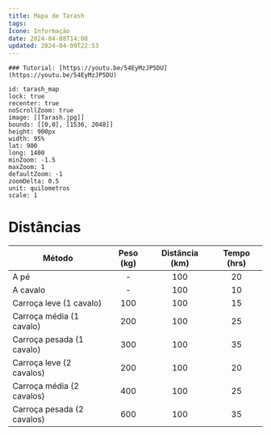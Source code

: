 ```yaml
---
title: Mapa de Tarash
tags:
Ícone: Informação
date: 2024-04-08T14:08
updated: 2024-04-09T22:53
---
```


```leaflet
### Tutorial: [https://youtu.be/54EyMzJP5DU](https://youtu.be/54EyMzJP5DU)

id: tarash_map
lock: true
recenter: true
noScrollZoom: true
image: [[Tarash.jpg]]
bounds: [[0,0], [1536, 2048]]
height: 900px
width: 95%
lat: 900
long: 1400
minZoom: -1.5
maxZoom: 1
defaultZoom: -1
zoomDelta: 0.5
unit: quilometros
scale: 1

```

# Distâncias

| Método                     | Peso (kg) | Distância (km) | Tempo (hrs) |
| -------------------------- | :-------: | :------------: | :---------: |
| A pé                       |     -     |      100       |     20      |
| A cavalo                   |     -     |      100       |     10      |
| Carroça leve (1 cavalo)    |    100    |      100       |     15      |
| Carroça média (1 cavalo)   |    200    |      100       |     25      |
| Carroça pesada (1 cavalo)  |    300    |      100       |     35      |
| Carroça leve (2 cavalos)   |    200    |      100       |     20      |
| Carroça média (2 cavalos)  |    400    |      100       |     25      |
| Carroça pesada (2 cavalos) |    600    |      100       |     35      |
